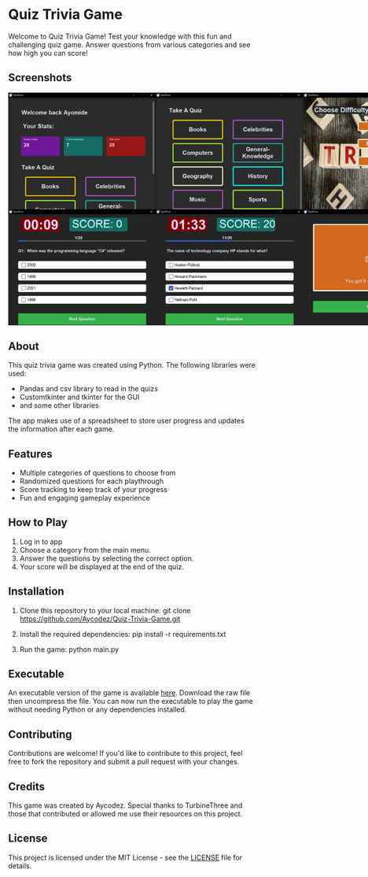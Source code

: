 # Quiz Trivia Game

Welcome to Quiz Trivia Game! Test your knowledge with this fun and challenging quiz game. Answer questions from various categories and see how high you can score!

## Screenshots
<div style="display:flex">
  <img src="https://github.com/Aycodez/Quiz-Trivia-Game/blob/main/QUIZGAME/Screenshots/1.png" alt="Screenshot 1" width="300" />
  <img src="https://github.com/Aycodez/Quiz-Trivia-Game/blob/main/QUIZGAME/Screenshots/2.png" alt="Screenshot 2" width="300" />
  <img src="https://github.com/Aycodez/Quiz-Trivia-Game/blob/main/QUIZGAME/Screenshots/3.png" alt="Screenshot 3" width="300" />
</div>
<div style="display:flex">
  <img src="https://github.com/Aycodez/Quiz-Trivia-Game/blob/main/QUIZGAME/Screenshots/4.png" alt="Screenshot 1" width="300" />
  <img src="https://github.com/Aycodez/Quiz-Trivia-Game/blob/main/QUIZGAME/Screenshots/5.png" alt="Screenshot 2" width="300" />
  <img src="https://github.com/Aycodez/Quiz-Trivia-Game/blob/main/QUIZGAME/Screenshots/6.png" alt="Screenshot 3" width="300" />
</div>

## About

This quiz trivia game was created using Python. The following libraries were used:
- Pandas and csv library to read in the quizs
- Customtkinter and tkinter for the GUI
- and some other libraries

The app makes use of a spreadsheet to store user progress and updates the information after each game.


## Features

- Multiple categories of questions to choose from
- Randomized questions for each playthrough
- Score tracking to keep track of your progress
- Fun and engaging gameplay experience

## How to Play

1. Log in to app
2. Choose a category from the main menu.
3. Answer the questions by selecting the correct option.
4. Your score will be displayed at the end of the quiz.

## Installation

1. Clone this repository to your local machine:
    git clone https://github.com/Aycodez/Quiz-Trivia-Game.git

2. Install the required dependencies:
   pip install -r requirements.txt
3. Run the game:
   python main.py


## Executable

An executable version of the game is available [here](https://github.com/Aycodez/Quiz-Trivia-Game/blob/main/QUIZGAME/QuizTriviaGame.rar). Download the raw file then uncompress the file. You can now run the executable to play the game without needing Python or any dependencies installed.

## Contributing

Contributions are welcome! If you'd like to contribute to this project, feel free to fork the repository and submit a pull request with your changes.

## Credits

This game was created by Aycodez. Special thanks to TurbineThree and those that contributed or allowed me use their resources on this project.

## License

This project is licensed under the MIT License - see the [LICENSE](https://github.com/Aycodez/Quiz-Trivia-Game/blob/main/LICENSE) file for details.





